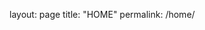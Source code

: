layout: page
title: "HOME"
permalink: /home/

<html>
<title> "HELLO WORLD -- This site is under construction by mbaltaxe. Hang tight!" </title>

</html>
